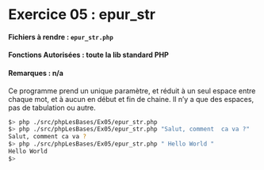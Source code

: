 # Exercice 05 : epur_str
#### Fichiers à rendre : `epur_str.php`
#### Fonctions Autorisées : toute la lib standard PHP
#### Remarques : n/a

Ce programme prend un unique paramètre, et réduit à un seul espace entre chaque mot, et à aucun en début et fin de chaine. Il n’y a que des espaces, pas de tabulation ou autre.

```bash
$> php ./src/phpLesBases/Ex05/epur_str.php
$> php ./src/phpLesBases/Ex05/epur_str.php "Salut, comment  ca va ?"
Salut, comment ca va ?
$> php ./src/phpLesBases/Ex05/epur_str.php " Hello World "
Hello World
$>
```

